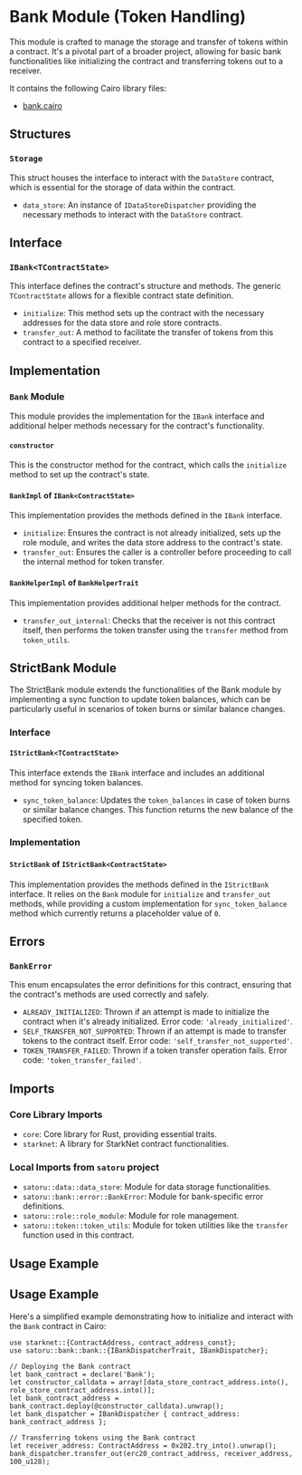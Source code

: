 # Bank Module (Token Handling)

This module is crafted to manage the storage and transfer of tokens within a contract. It's a pivotal part of a broader project, allowing for basic bank functionalities like initializing the contract and transferring tokens out to a receiver.

It contains the following Cairo library files:

- [bank.cairo](https://github.com/keep-starknet-strange/satoru/blob/main/src/bank/bank.cairo)

## Structures

### `Storage`
This struct houses the interface to interact with the `DataStore` contract, which is essential for the storage of data within the contract.

- `data_store`: An instance of `IDataStoreDispatcher` providing the necessary methods to interact with the `DataStore` contract.

## Interface

### `IBank<TContractState>`
This interface defines the contract's structure and methods. The generic `TContractState` allows for a flexible contract state definition.

- `initialize`: This method sets up the contract with the necessary addresses for the data store and role store contracts.
- `transfer_out`: A method to facilitate the transfer of tokens from this contract to a specified receiver.

## Implementation

### `Bank` Module
This module provides the implementation for the `IBank` interface and additional helper methods necessary for the contract's functionality.

#### `constructor`
This is the constructor method for the contract, which calls the `initialize` method to set up the contract's state.

#### `BankImpl` of `IBank<ContractState>`
This implementation provides the methods defined in the `IBank` interface.

- `initialize`: Ensures the contract is not already initialized, sets up the role module, and writes the data store address to the contract's state.
- `transfer_out`: Ensures the caller is a controller before proceeding to call the internal method for token transfer.

#### `BankHelperImpl` of `BankHelperTrait`
This implementation provides additional helper methods for the contract.

- `transfer_out_internal`: Checks that the receiver is not this contract itself, then performs the token transfer using the `transfer` method from `token_utils`.

## StrictBank Module
The StrictBank module extends the functionalities of the Bank module by implementing a sync function to update token balances, which can be particularly useful in scenarios of token burns or similar balance changes.

### Interface

#### `IStrictBank<TContractState>`
This interface extends the `IBank` interface and includes an additional method for syncing token balances.

- `sync_token_balance`: Updates the `token_balances` in case of token burns or similar balance changes. This function returns the new balance of the specified token.

### Implementation

#### `StrictBank` of `IStrictBank<ContractState>`
This implementation provides the methods defined in the `IStrictBank` interface. It relies on the `Bank` module for `initialize` and `transfer_out` methods, while providing a custom implementation for `sync_token_balance` method which currently returns a placeholder value of `0`.

## Errors

### `BankError`
This enum encapsulates the error definitions for this contract, ensuring that the contract's methods are used correctly and safely.

- `ALREADY_INITIALIZED`: Thrown if an attempt is made to initialize the contract when it's already initialized. Error code: `'already_initialized'`.
- `SELF_TRANSFER_NOT_SUPPORTED`: Thrown if an attempt is made to transfer tokens to the contract itself. Error code: `'self_transfer_not_supported'`.
- `TOKEN_TRANSFER_FAILED`: Thrown if a token transfer operation fails. Error code: `'token_transfer_failed'`.

## Imports

### Core Library Imports

- `core`: Core library for Rust, providing essential traits.
- `starknet`: A library for StarkNet contract functionalities.

### Local Imports from `satoru` project

- `satoru::data::data_store`: Module for data storage functionalities.
- `satoru::bank::error::BankError`: Module for bank-specific error definitions.
- `satoru::role::role_module`: Module for role management.
- `satoru::token::token_utils`: Module for token utilities like the `transfer` function used in this contract.

## Usage Example

## Usage Example

Here's a simplified example demonstrating how to initialize and interact with the `Bank` contract in Cairo:

```cairo
use starknet::{ContractAddress, contract_address_const};
use satoru::bank::bank::{IBankDispatcherTrait, IBankDispatcher};

// Deploying the Bank contract
let bank_contract = declare('Bank');
let constructor_calldata = array![data_store_contract_address.into(), role_store_contract_address.into()];
let bank_contract_address = bank_contract.deploy(@constructor_calldata).unwrap();
let bank_dispatcher = IBankDispatcher { contract_address: bank_contract_address };

// Transferring tokens using the Bank contract
let receiver_address: ContractAddress = 0x202.try_into().unwrap();
bank_dispatcher.transfer_out(erc20_contract_address, receiver_address, 100_u128);
